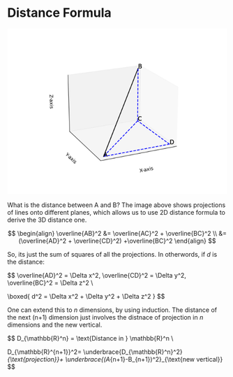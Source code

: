 # Distance Formula
![Line in 3D](/data/applied-math/multivariable-calc/Figure_1.png)

What is the distance between A and B? The image above shows projections of lines onto different planes, which allows us to use 2D distance formula to derive the 3D distance one.

$$
\begin{align}
\overline{AB}^2 &= \overline{AC}^2 + \overline{BC}^2 \\
                &= (\overline{AD}^2 + \overline{CD}^2) +\overline{BC}^2
\end{align}
$$

So, its just the sum of squares of all the projections. In otherwords, if $d$ is the distance:

$$
\overline{AD}^2 = \Delta x^2, 
\overline{CD}^2 = \Delta y^2, 
\overline{BC}^2 = \Delta z^2 \\

\boxed{
    d^2 = \Delta x^2 + \Delta y^2 + \Delta z^2
}
$$

One can extend this to $n$ dimensions, by using induction. The distance of the next (n+1) dimension just involves the distnace of projection in $n$ dimensions and the new vertical.

$$
D_{\mathbb{R}^n} = \text{Distance in } \mathbb{R}^n \\

D_{\mathbb{R}^{n+1}}^2= \underbrace{D_{\mathbb{R}^n}^2}_{\text{projection}}+
                        \underbrace{(A_{n+1}-B_{n+1})^2}_{\text{new vertical}}
$$
